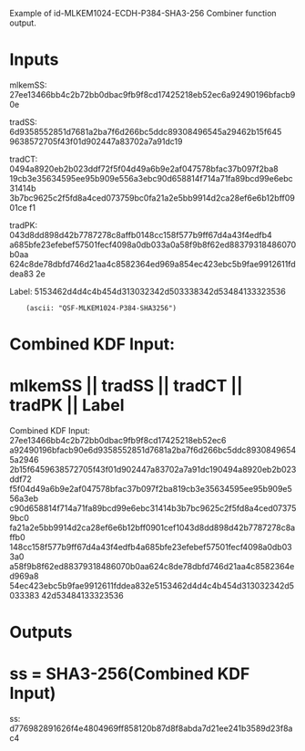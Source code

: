 Example of id-MLKEM1024-ECDH-P384-SHA3-256 Combiner function output.

# Inputs
mlkemSS:
27ee13466bb4c2b72bb0dbac9fb9f8cd17425218eb52ec6a92490196bfacb90e

tradSS:  6d9358552851d7681a2ba7f6d266bc5ddc89308496545a29462b15f645
9638572705f43f01d902447a83702a7a91dc19

tradCT:  0494a8920eb2b023ddf72f5f04d49a6b9e2af047578bfac37b097f2ba8
19cb3e35634595ee95b909e556a3ebc90d658814f714a71fa89bcd99e6ebc31414b
3b7bc9625c2f5fd8a4ced073759bc0fa21a2e5bb9914d2ca28ef6e6b12bff0901ce
f1

tradPK:  043d8dd898d42b7787278c8affb0148cc158f577b9ff67d4a43f4edfb4
a685bfe23efebef57501fecf4098a0db033a0a58f9b8f62ed88379318486070b0aa
624c8de78dbfd746d21aa4c8582364ed969a854ec423ebc5b9fae9912611fddea83
2e

Label:  5153462d4d4c4b454d313032342d503338342d53484133323536

        (ascii: "QSF-MLKEM1024-P384-SHA3256")


# Combined KDF Input:
#  mlkemSS || tradSS || tradCT || tradPK || Label

Combined KDF Input: 27ee13466bb4c2b72bb0dbac9fb9f8cd17425218eb52ec6
a92490196bfacb90e6d9358552851d7681a2ba7f6d266bc5ddc89308496545a2946
2b15f6459638572705f43f01d902447a83702a7a91dc190494a8920eb2b023ddf72
f5f04d49a6b9e2af047578bfac37b097f2ba819cb3e35634595ee95b909e556a3eb
c90d658814f714a71fa89bcd99e6ebc31414b3b7bc9625c2f5fd8a4ced073759bc0
fa21a2e5bb9914d2ca28ef6e6b12bff0901cef1043d8dd898d42b7787278c8affb0
148cc158f577b9ff67d4a43f4edfb4a685bfe23efebef57501fecf4098a0db033a0
a58f9b8f62ed88379318486070b0aa624c8de78dbfd746d21aa4c8582364ed969a8
54ec423ebc5b9fae9912611fddea832e5153462d4d4c4b454d313032342d5033383
42d53484133323536


# Outputs
# ss = SHA3-256(Combined KDF Input)

ss:
d776982891626f4e4804969ff858120b87d8f8abda7d21ee241b3589d23f8ac4
